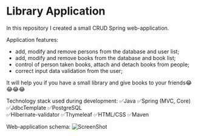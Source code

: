 # Library Application
In this repository I created a small CRUD Spring web-application.
<br />

Application features:
- add, modify and remove persons from the database and user list;
- add, modify and remove books from the database and book list;
- control of person taken books, attach and detach books from people;
- correct input data validation from the user;

It will help you if you have a small library and give books to your friends😂😂😂😂

Technology stack used during development: ✅Java ✅Spring (MVC, Core)
✅JdbcTemplate ✅PostgreSQL <br />
✅Hibernate-validator ✅Thymeleaf ✅HTML/CSS  ✅Maven
<br />

Web-application schema:
![ScreenShot](https://user-images.githubusercontent.com/63511356/184003913-14f534f8-fa37-4a38-9795-9b6263896a2f.png)

